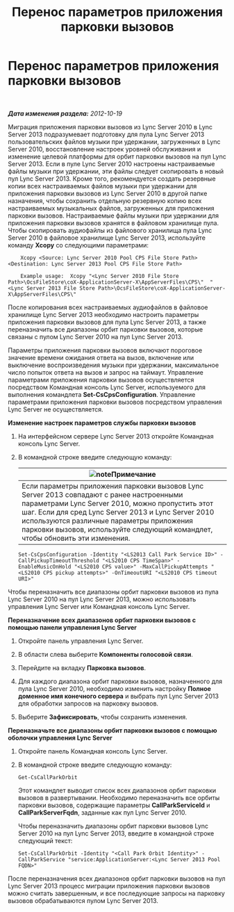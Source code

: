 ﻿---
title: Перенос параметров приложения парковки вызовов
TOCTitle: Перенос параметров приложения парковки вызовов
ms:assetid: 23b192d2-93ec-42a8-b175-b6ed502a2c35
ms:mtpsurl: https://technet.microsoft.com/ru-ru/library/JJ687993(v=OCS.15)
ms:contentKeyID: 49887902
ms.date: 05/19/2016
mtps_version: v=OCS.15
ms.translationtype: HT
---

# Перенос параметров приложения парковки вызовов

 

_**Дата изменения раздела:** 2012-10-19_

Миграция приложения парковки вызовов из Lync Server 2010 в Lync Server 2013 подразумевает подготовку для пула Lync Server 2013 пользовательских файлов музыки при удержании, загруженных в Lync Server 2010, восстановление настроек уровней обслуживания и изменение целевой платформы для орбит парковки вызовов на пул Lync Server 2013. Если в пуле Lync Server 2010 настроены настраиваемые файлы музыки при удержании, эти файлы следует скопировать в новый пул Lync Server 2013. Кроме того, рекомендуется создать резервные копии всех настраиваемых файлов музыки при удержании для приложения парковки вызовов из Lync Server 2010 в другой папке назначения, чтобы сохранить отдельную резервную копию всех настраиваемых музыкальных файлов, загруженных для приложения парковки вызовов. Настраиваемые файлы музыки при удержании для приложения парковки вызовов хранятся в файловом хранилище пула. Чтобы скопировать аудиофайлы из файлового хранилища пула Lync Server 2010 в файловое хранилище Lync Server 2013, используйте команду **Xcopy** со следующими параметрами:

```
    Xcopy <Source: Lync Server 2010 Pool CPS File Store Path> <Destination: Lync Server 2013 Pool CPS File Store Path>
```
```
    Example usage:  Xcopy "<Lync Server 2010 File Store Path>\OcsFileStore\coX-ApplicationServer-X\AppServerFiles\CPS\"  "<Lync Server 2013 File Store Path>\OcsFileStore\coX-ApplicationServer-X\AppServerFiles\CPS\" 
```

После копирования всех настраиваемых аудиофайлов в файловое хранилище Lync Server 2013 необходимо настроить параметры приложения парковки вызовов для пула Lync Server 2013, а также переназначить все диапазоны орбит парковки вызовов, которые связаны с пулом Lync Server 2010 на пул Lync Server 2013.

Параметры приложения парковки вызовов включают пороговое значение времени ожидания ответа на вызов, включение или выключение воспроизведения музыки при удержании, максимальное число попыток ответа на вызов и запрос на таймаут. Управление параметрами приложения парковки вызовов осуществляется посредством Командная консоль Lync Server, используемого для выполнения командлета **Set-CsCpsConfiguration**. Управление параметрами приложения парковки вызовов посредством управления Lync Server не осуществляется.

**Изменение настроек параметров службы парковки вызовов**

1.  На интерфейсном сервере Lync Server 2013 откройте Командная консоль Lync Server.

2.  В командной строке введите следующую команду:
    
    <table>
    <thead>
    <tr class="header">
    <th><img src="images/Gg398412.note(OCS.15).gif" title="note" alt="note" />Примечание</th>
    </tr>
    </thead>
    <tbody>
    <tr class="odd">
    <td>Если параметры приложения парковки вызовов Lync Server 2013 совпадают с ранее настроенными параметрами Lync Server 2010, можно пропустить этот шаг. Если для сред Lync Server 2013 и Lync Server 2010 используются различные параметры приложения парковки вызовов, используйте следующий командлет, чтобы обновить эти изменения.</td>
    </tr>
    </tbody>
    </table>
    
        Set-CsCpsConfiguration -Identity "<LS2013 Call Park Service ID>" -CallPickupTimeoutThreshold "<LS2010 CPS TimeSpan>" -EnableMusicOnHold "<LS2010 CPS value>" -MaxCallPickupAttempts "<LS2010 CPS pickup attempts>" -OnTimeoutURI "<LS2010 CPS timeout URI>"

Чтобы переназначить все диапазоны орбит парковки вызовов из пула Lync Server 2010 на пул Lync Server 2013, можно использовать управления Lync Server или Командная консоль Lync Server.

**Переназначение всех диапазонов орбит парковки вызовов с помощью панели управления Lync Server**

1.  Откройте панель управления Lync Server.

2.  В области слева выберите **Компоненты голосовой связи**.

3.  Перейдите на вкладку **Парковка вызовов**.

4.  Для каждого диапазона орбит парковки вызовов, назначенного для пула Lync Server 2010, необходимо изменить настройку **Полное доменное имя конечного сервера** и выбрать пул Lync Server 2013 для обработки запросов на парковку вызовов.

5.  Выберите **Зафиксировать**, чтобы сохранить изменения.

**Переназначьте все диапазоны орбит парковки вызовов с помощью оболочки управления Lync Server**

1.  Откройте панель Командная консоль Lync Server.

2.  В командной строке введите следующую команду:
    
        Get-CsCallParkOrbit
    
    Этот командлет выводит список всех диапазонов орбит парковки вызовов в развертывании. Необходимо переназначить все орбиты парковки вызовов, содержащие параметры **CallParkServiceId** и **CallParkServerFqdn**, заданные как пул Lync Server 2010.
    
    Чтобы переназначить диапазоны орбит парковки вызовов Lync Server 2010 на пул Lync Server 2013, введите в командной строке следующий текст:
    
        Set-CsCallParkOrbit -Identity "<Call Park Orbit Identity>" -CallParkService "service:ApplicationServer:<Lync Server 2013 Pool FQDN>"

После переназначения всех диапазонов орбит парковки вызовов на пул Lync Server 2013 процесс миграции приложения парковки вызовов можно считать завершенным, и все последующие запросы на парковку вызовов обрабатываются пулом Lync Server 2013.

